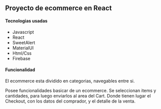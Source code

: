 ## Proyecto de ecommerce en React

#### Tecnologias usadas

* Javascript
* React
* SweetAlert
* MaterialUI
* Html/Css
* Firebase

#### Funcionalidad

El ecommerce esta dividido en categorias, navegables entre si. 

Posee funcionalidades basicar de un ecommerce. Se seleccionan items y cantidades, para luego enviarlos al area del Cart. Donde tienen lugar el Checkout, con los datos del comprador, y el detalle de la venta. 



